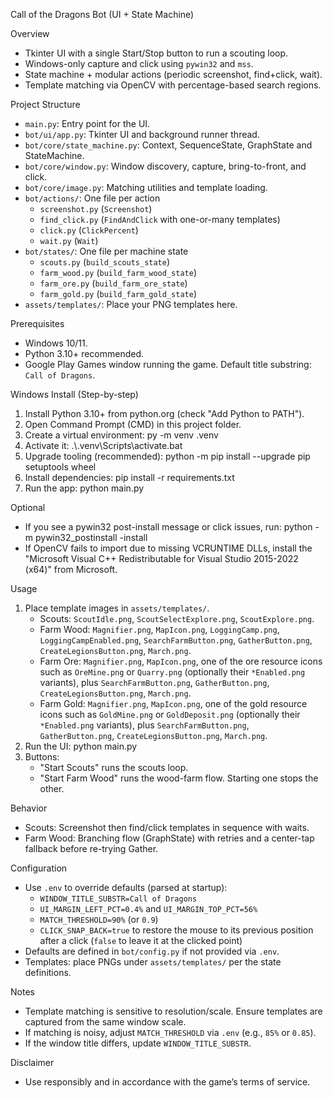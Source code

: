 Call of the Dragons Bot (UI + State Machine)

Overview
- Tkinter UI with a single Start/Stop button to run a scouting loop.
- Windows-only capture and click using `pywin32` and `mss`.
- State machine + modular actions (periodic screenshot, find+click, wait).
- Template matching via OpenCV with percentage-based search regions.

Project Structure
- `main.py`: Entry point for the UI.
- `bot/ui/app.py`: Tkinter UI and background runner thread.
- `bot/core/state_machine.py`: Context, SequenceState, GraphState and StateMachine.
- `bot/core/window.py`: Window discovery, capture, bring-to-front, and click.
- `bot/core/image.py`: Matching utilities and template loading.
- `bot/actions/`: One file per action
  - `screenshot.py` (`Screenshot`)
  - `find_click.py` (`FindAndClick` with one-or-many templates)
  - `click.py` (`ClickPercent`)
  - `wait.py` (`Wait`)
- `bot/states/`: One file per machine state
  - `scouts.py` (`build_scouts_state`)
  - `farm_wood.py` (`build_farm_wood_state`)
  - `farm_ore.py` (`build_farm_ore_state`)
  - `farm_gold.py` (`build_farm_gold_state`)
- `assets/templates/`: Place your PNG templates here.

Prerequisites
- Windows 10/11.
- Python 3.10+ recommended.
- Google Play Games window running the game. Default title substring: `Call of Dragons`.

Windows Install (Step-by-step)
1) Install Python 3.10+ from python.org (check "Add Python to PATH").
2) Open Command Prompt (CMD) in this project folder.
3) Create a virtual environment:
   py -m venv .venv
4) Activate it:
   .\\.venv\\Scripts\\activate.bat
5) Upgrade tooling (recommended):
   python -m pip install --upgrade pip setuptools wheel
6) Install dependencies:
   pip install -r requirements.txt
7) Run the app:
   python main.py

Optional
- If you see a pywin32 post-install message or click issues, run:
  python -m pywin32_postinstall -install
- If OpenCV fails to import due to missing VCRUNTIME DLLs, install the
  "Microsoft Visual C++ Redistributable for Visual Studio 2015-2022 (x64)" from Microsoft.

Usage
1) Place template images in `assets/templates/`.
   - Scouts: `ScoutIdle.png`, `ScoutSelectExplore.png`, `ScoutExplore.png`.
   - Farm Wood: `Magnifier.png`, `MapIcon.png`, `LoggingCamp.png`, `LoggingCampEnabled.png`,
     `SearchFarmButton.png`, `GatherButton.png`, `CreateLegionsButton.png`, `March.png`.
   - Farm Ore: `Magnifier.png`, `MapIcon.png`, one of the ore resource icons such as
     `OreMine.png` or `Quarry.png` (optionally their `*Enabled.png` variants), plus
     `SearchFarmButton.png`, `GatherButton.png`, `CreateLegionsButton.png`, `March.png`.
   - Farm Gold: `Magnifier.png`, `MapIcon.png`, one of the gold resource icons such as
     `GoldMine.png` or `GoldDeposit.png` (optionally their `*Enabled.png` variants), plus
     `SearchFarmButton.png`, `GatherButton.png`, `CreateLegionsButton.png`, `March.png`.
2) Run the UI:
   python main.py
3) Buttons:
   - "Start Scouts" runs the scouts loop.
   - "Start Farm Wood" runs the wood-farm flow. Starting one stops the other.

Behavior
- Scouts: Screenshot then find/click templates in sequence with waits.
- Farm Wood: Branching flow (GraphState) with retries and a center-tap fallback before re-trying Gather.


Configuration
- Use `.env` to override defaults (parsed at startup):
  - `WINDOW_TITLE_SUBSTR=Call of Dragons`
  - `UI_MARGIN_LEFT_PCT=0.4%` and `UI_MARGIN_TOP_PCT=56%`
  - `MATCH_THRESHOLD=90%` (or `0.9`)
  - `CLICK_SNAP_BACK=true` to restore the mouse to its previous position after a click (`false` to leave it at the clicked point)
- Defaults are defined in `bot/config.py` if not provided via `.env`.
- Templates: place PNGs under `assets/templates/` per the state definitions.

Notes
- Template matching is sensitive to resolution/scale. Ensure templates are captured from the same window scale.
- If matching is noisy, adjust `MATCH_THRESHOLD` via `.env` (e.g., `85%` or `0.85`).
- If the window title differs, update `WINDOW_TITLE_SUBSTR`.

Disclaimer
- Use responsibly and in accordance with the game’s terms of service.




